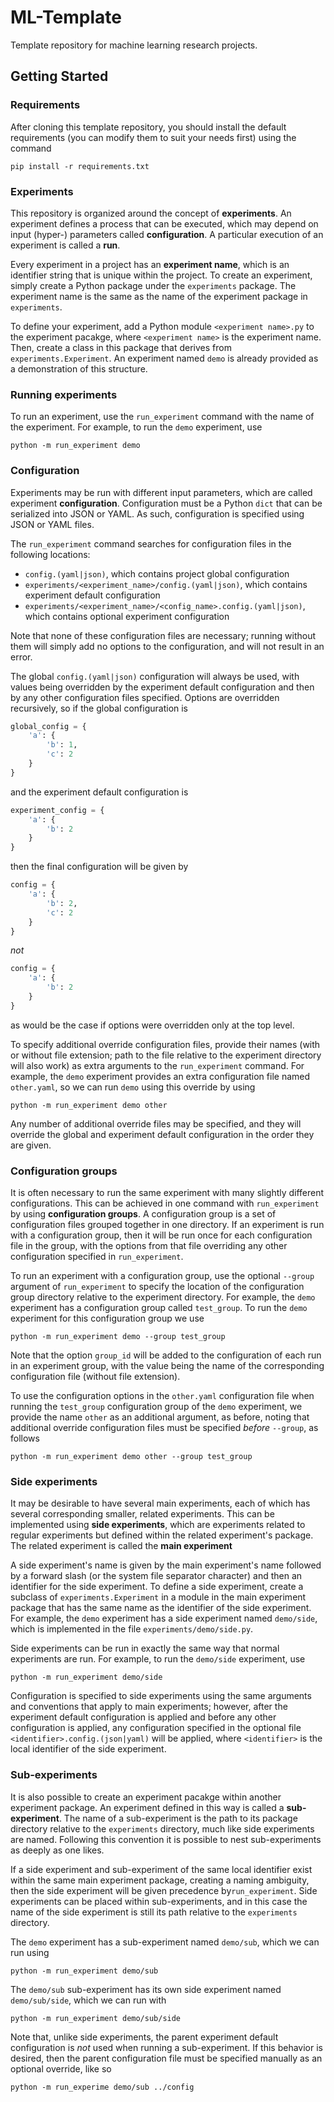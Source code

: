 # ML-Template
Template repository for machine learning research projects.


## Getting Started

### Requirements

After cloning this template repository, you should install
the default requirements (you can modify them to suit your needs first) using
the command
```commandline
pip install -r requirements.txt
```

### Experiments

This repository is organized around the concept of **experiments**. An
experiment defines a process that can be executed, which may depend
on input (hyper-) parameters called **configuration**. A particular execution
of an experiment is called a **run**.

Every experiment in a project has an **experiment name**, which is an
identifier string that is unique within the project. To create an experiment,
simply create a Python package under the `experiments` package. The experiment
name is the same as the name of the experiment package in `experiments`.

To define your experiment, add a Python module `<experiment name>.py` to the
experiment pacakge, where `<experiment name>` is the experiment name. Then, 
create a class in this package that derives from `experiments.Experiment`. An
experiment named `demo` is already provided as a demonstration of this 
structure.

### Running experiments

To run an experiment, use the `run_experiment` command with the name of the
experiment. For example, to run the `demo` experiment, use
```commandline
python -m run_experiment demo
```

### Configuration

Experiments may be run with different input parameters, which are called
experiment **configuration**. Configuration must be a Python `dict` that can
be serialized into JSON or YAML. As such, configuration is specified using JSON
or YAML files.

The `run_experiment` command searches for configuration files in the following
locations:

- `config.(yaml|json)`, which contains project global configuration
- `experiments/<experiment_name>/config.(yaml|json)`, which contains experiment
   default configuration
- `experiments/<experiment_name>/<config_name>.config.(yaml|json)`, which
   contains optional experiment configuration

Note that none of these configuration files are necessary; running without them
will simply add no options to the configuration, and will not result in an 
error.

The global `config.(yaml|json)` configuration will always be used, with values
being overridden by the experiment default configuration and then by any other 
configuration files specified. Options are overridden recursively, so if the
global configuration is
```python
global_config = {
    'a': {
        'b': 1,
        'c': 2
    }
}
```
and the experiment default configuration is
```python
experiment_config = {
    'a': {
        'b': 2
    }
}
```
then the final configuration will be given by
```python
config = {
    'a': {
        'b': 2,
        'c': 2
    }
}
```
_not_
```python
config = {
    'a': {
        'b': 2
    }
}
```
as would be the case if options were overridden only at the top level.

To specify additional override configuration files, provide their names
(with or without file extension; path to the file relative to the experiment
directory will also work) as extra arguments to the `run_experiment`
command. For example, the `demo` experiment provides an extra configuration file
named `other.yaml`, so we can run `demo` using this override by using
```commandline
python -m run_experiment demo other
```
Any number of additional override files may be specified, and they will override
the global and experiment default configuration in the order they are given.

### Configuration groups

It is often necessary to run the same experiment with many slightly different
configurations. This can be achieved in one command with `run_experiment` by
using **configuration groups**. A configuration group is a set of configuration
files grouped together in one directory. If an experiment is run with a 
configuration group, then it will be run once for each configuration file in the
group, with the options from that file overriding any other configuration
specified in `run_experiment`. 

To run an experiment with a configuration group, use the optional `--group`
argument of `run_experiment` to specify the location of the configuration group
directory relative to the experiment directory. For example, the `demo`
experiment has a configuration group called `test_group`. To run the `demo`
experiment for this configuration group we use
```commandline
python -m run_experiment demo --group test_group
```
Note that the option `group_id` will be added to the configuration of each
run in an experiment group, with the value being the name of the corresponding 
configuration file (without file extension).

To use the configuration options in the `other.yaml` configuration file when
running the `test_group` configuration group of the `demo` experiment, we
provide the name `other` as an additional argument, as before, noting that
additional override configuration files must be specified _before_ `--group`,
as follows
```commandline
python -m run_experiment demo other --group test_group
```

### Side experiments

It may be desirable to have several main experiments, each of which has several
corresponding smaller, related experiments. This can be implemented using
**side experiments**, which are experiments related to regular experiments but
defined within the related experiment's package. The related experiment is 
called the **main experiment**

A side experiment's name is given by the main experiment's name followed by a
forward slash (or the system file separator character) and then an identifier
for the side experiment. To define a side  experiment, create a subclass of 
`experiments.Experiment` in a module in the main experiment package that has 
the same name as the identifier of the side experiment. For example, the `demo`
experiment has a side experiment named `demo/side`, which is implemented in the
file `experiments/demo/side.py`.

Side experiments can be run in exactly the same way that normal experiments
are run. For example, to run the `demo/side` experiment, use
```commandline
python -m run_experiment demo/side
```
Configuration is specified to side experiments using the same arguments and
conventions that apply to main experiments; however, after the experiment
default configuration is applied and before any other configuration is applied,
any configuration specified in the optional file
`<identifier>.config.(json|yaml)` will be applied, where `<identifier>` is the
local identifier of the side experiment.

### Sub-experiments

It is also possible to create an experiment pacakge within another experiment
package. An experiment defined in this way is called a **sub-experiment**. The
name of a sub-experiment is the path to its package directory relative to the
`experiments` directory, much like side experiments are named. Following this
convention it is possible to nest sub-experiments as deeply as one likes. 

If a side experiment and sub-experiment of the same local identifier exist within
the same main experiment package, creating a naming ambiguity, then the side
experiment will be given precedence by`run_experiment`. Side experiments can be
placed within sub-experiments, and in this case the name of the side experiment
is still its path relative to the `experiments` directory.

The `demo` experiment has a sub-experiment named `demo/sub`, which we can run
using
```commandline
python -m run_experiment demo/sub
```
The `demo/sub` sub-experiment has its own side experiment named `demo/sub/side`,
which we can run with
```commandline
python -m run_experiment demo/sub/side
```
Note that, unlike side experiments, the parent experiment default configuration
is _not_ used when running a sub-experiment. If this behavior is desired, then
the parent configuration file must be specified manually as an optional 
override, like so
```commandline
python -m run_experime demo/sub ../config
```